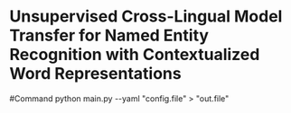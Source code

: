 # Unsupervised Cross-Lingual Model Transfer for Named Entity Recognition with Contextualized Word Representations

#Command 
python main.py --yaml  "config.file"  > "out.file"
